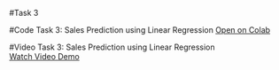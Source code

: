 #Task 3 

#Code
Task 3: Sales Prediction using Linear Regression 
[Open on Colab](https://colab.research.google.com/drive/1QKcah9ukl-OsHJrBMbkAM9TucqxnkEm4?usp=sharing)

#Video
Task 3: Sales Prediction using Linear Regression  
[Watch Video Demo](https://drive.google.com/file/d/1x2rgvvVDDCvUOwDkd9S2Y608ADumuqfb/view?usp=drive_link)
